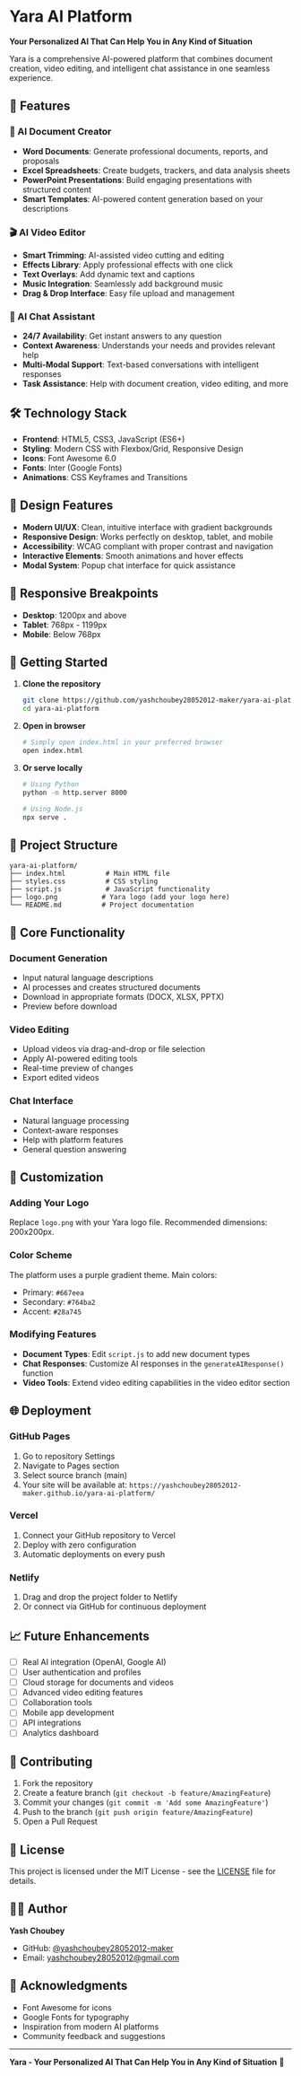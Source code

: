 # Yara AI Platform

**Your Personalized AI That Can Help You in Any Kind of Situation**

Yara is a comprehensive AI-powered platform that combines document creation, video editing, and intelligent chat assistance in one seamless experience.

## 🚀 Features

### 📄 AI Document Creator
- **Word Documents**: Generate professional documents, reports, and proposals
- **Excel Spreadsheets**: Create budgets, trackers, and data analysis sheets
- **PowerPoint Presentations**: Build engaging presentations with structured content
- **Smart Templates**: AI-powered content generation based on your descriptions

### 🎬 AI Video Editor
- **Smart Trimming**: AI-assisted video cutting and editing
- **Effects Library**: Apply professional effects with one click
- **Text Overlays**: Add dynamic text and captions
- **Music Integration**: Seamlessly add background music
- **Drag & Drop Interface**: Easy file upload and management

### 💬 AI Chat Assistant
- **24/7 Availability**: Get instant answers to any question
- **Context Awareness**: Understands your needs and provides relevant help
- **Multi-Modal Support**: Text-based conversations with intelligent responses
- **Task Assistance**: Help with document creation, video editing, and more

## 🛠️ Technology Stack

- **Frontend**: HTML5, CSS3, JavaScript (ES6+)
- **Styling**: Modern CSS with Flexbox/Grid, Responsive Design
- **Icons**: Font Awesome 6.0
- **Fonts**: Inter (Google Fonts)
- **Animations**: CSS Keyframes and Transitions

## 🎨 Design Features

- **Modern UI/UX**: Clean, intuitive interface with gradient backgrounds
- **Responsive Design**: Works perfectly on desktop, tablet, and mobile
- **Accessibility**: WCAG compliant with proper contrast and navigation
- **Interactive Elements**: Smooth animations and hover effects
- **Modal System**: Popup chat interface for quick assistance

## 📱 Responsive Breakpoints

- **Desktop**: 1200px and above
- **Tablet**: 768px - 1199px
- **Mobile**: Below 768px

## 🚀 Getting Started

1. **Clone the repository**
   ```bash
   git clone https://github.com/yashchoubey28052012-maker/yara-ai-platform.git
   cd yara-ai-platform
   ```

2. **Open in browser**
   ```bash
   # Simply open index.html in your preferred browser
   open index.html
   ```

3. **Or serve locally**
   ```bash
   # Using Python
   python -m http.server 8000
   
   # Using Node.js
   npx serve .
   ```

## 📁 Project Structure

```
yara-ai-platform/
├── index.html          # Main HTML file
├── styles.css          # CSS styling
├── script.js           # JavaScript functionality
├── logo.png           # Yara logo (add your logo here)
└── README.md          # Project documentation
```

## 🎯 Core Functionality

### Document Generation
- Input natural language descriptions
- AI processes and creates structured documents
- Download in appropriate formats (DOCX, XLSX, PPTX)
- Preview before download

### Video Editing
- Upload videos via drag-and-drop or file selection
- Apply AI-powered editing tools
- Real-time preview of changes
- Export edited videos

### Chat Interface
- Natural language processing
- Context-aware responses
- Help with platform features
- General question answering

## 🔧 Customization

### Adding Your Logo
Replace `logo.png` with your Yara logo file. Recommended dimensions: 200x200px.

### Color Scheme
The platform uses a purple gradient theme. Main colors:
- Primary: `#667eea`
- Secondary: `#764ba2`
- Accent: `#28a745`

### Modifying Features
- **Document Types**: Edit `script.js` to add new document types
- **Chat Responses**: Customize AI responses in the `generateAIResponse()` function
- **Video Tools**: Extend video editing capabilities in the video editor section

## 🌐 Deployment

### GitHub Pages
1. Go to repository Settings
2. Navigate to Pages section
3. Select source branch (main)
4. Your site will be available at: `https://yashchoubey28052012-maker.github.io/yara-ai-platform/`

### Vercel
1. Connect your GitHub repository to Vercel
2. Deploy with zero configuration
3. Automatic deployments on every push

### Netlify
1. Drag and drop the project folder to Netlify
2. Or connect via GitHub for continuous deployment

## 📈 Future Enhancements

- [ ] Real AI integration (OpenAI, Google AI)
- [ ] User authentication and profiles
- [ ] Cloud storage for documents and videos
- [ ] Advanced video editing features
- [ ] Collaboration tools
- [ ] Mobile app development
- [ ] API integrations
- [ ] Analytics dashboard

## 🤝 Contributing

1. Fork the repository
2. Create a feature branch (`git checkout -b feature/AmazingFeature`)
3. Commit your changes (`git commit -m 'Add some AmazingFeature'`)
4. Push to the branch (`git push origin feature/AmazingFeature`)
5. Open a Pull Request

## 📄 License

This project is licensed under the MIT License - see the [LICENSE](LICENSE) file for details.

## 👨‍💻 Author

**Yash Choubey**
- GitHub: [@yashchoubey28052012-maker](https://github.com/yashchoubey28052012-maker)
- Email: yashchoubey28052012@gmail.com

## 🙏 Acknowledgments

- Font Awesome for icons
- Google Fonts for typography
- Inspiration from modern AI platforms
- Community feedback and suggestions

---

**Yara - Your Personalized AI That Can Help You in Any Kind of Situation** 🚀